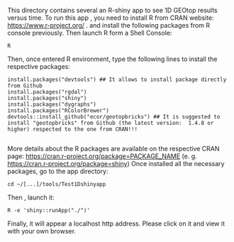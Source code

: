 This directory contains several an R-shiny app to see 1D GEOtop results versus time. 
To run this app , you need to install R from CRAN website: https://www.r-project.org/ .
and install the following packages from R console previously.
Then launch R form a Shell Console: 
```
R
```
Then, once entered R environment, type the following lines to install the respective packages:

```
install.packages("devtools") ## It allows to install package directly from Github
install.packages("rgdal") 
install.packages("shiny")
install.packages("dygraphs")
install.packages("RColorBrewer")
devtools::install_github("ecor/geotopbricks") ## It is suggested to install "geotopbricks" from Github (the latest version:  1.4.8 or higher) respected to the one from CRAN!!! 


```
More details about the R packages are available on the respective CRAN page: https://cran.r-project.org/package=PACKAGE_NAME (e. g. https://cran.r-project.org/package=shiny) 
Once installed all the necessary packages, go to the app directory:
```
cd ~/[...]/tools/Test1Dshinyapp

```

Then , launch it:

```
R -e 'shiny::runApp("./")'
```

Finally, it will appear a localhost http address.
Please click on it  and view it with your own browser. 
